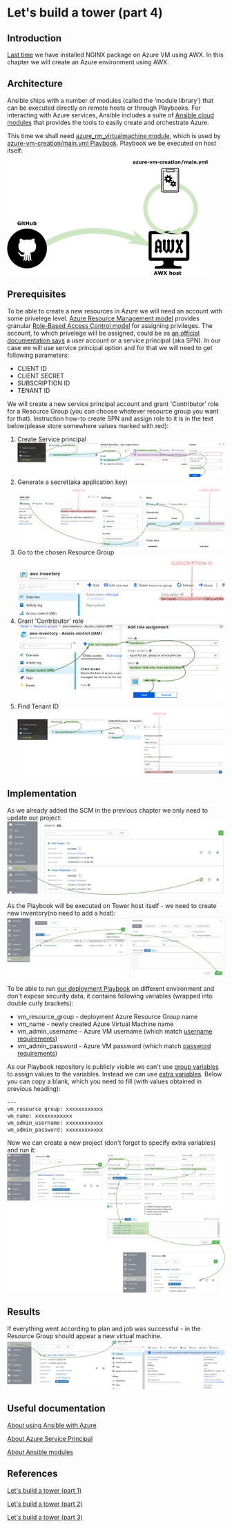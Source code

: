 # Let's build a tower (part 4)

## Introduction

[Last time](https://github.com/groovy-sky/azure/blob/master/ansible-tower-02/README.md) we have installed NGINX package on Azure VM using AWX. In this chapter we will create an Azure environment using AWX.

## Architecture
Ansible ships with a number of modules (called the ‘module library’) that can be executed directly on remote hosts or through Playbooks. For interacting with Azure services, Ansible includes a suite of [Ansible cloud modules](https://docs.ansible.com/ansible/latest/modules/list_of_cloud_modules.html#azure) that provides the tools to easily create and orchestrate Azure.

This time we shall need [azure_rm_virtualmachine module](https://docs.ansible.com/ansible/latest/modules/azure_rm_virtualmachine_module.html#azure-rm-virtualmachine-module), which is used by [azure-vm-creation/main.yml Playbook](https://raw.githubusercontent.com/groovy-sky/tower-examples/master/azure-vm-creation/main.yml). Playbook we be executed on host itself:

![Deployment schema](/images/ansible-tower/awx_acrch.png)

## Prerequisites
To be able to create a new resources in Azure we will need an account with some privelege level. [Azure Resource Management model](https://docs.microsoft.com/en-us/azure/azure-resource-manager/resource-group-overview) provides granular [Role-Based Access Control model]((https://docs.microsoft.com/en-us/azure/role-based-access-control/overview)) for assigning privileges. The account, to which privelege will be assigned, could be as [an official documentation says](https://docs.ansible.com/ansible/latest/scenario_guides/guide_azure.html) a user account or a service principal (aka SPN). In our case we will use service principal option and for that we will need to get following parameters:
* CLIENT ID
* CLIENT SECRET
* SUBSCRIPTION ID
* TENANT ID

We will create a new service principal account and grant 'Contributor' role for a Resource Group (you can choose whatever resource group you want for that). Instruction how-to create SPN and assign role to it is in the text below(please store somewhere values marked with red):
1. Create Service principal
![Create SPN](/images/ansible-tower/aad_app_spn_reg.png)
1. Generate a secret(aka application key)
![Get Application ID and key](/images/ansible-tower/aad_app_spn_data.png)
1. Go to the chosen Resource Group
![Subscription ID](/images/ansible-tower/get_sub_id.png)
1. Grant 'Contributor' role
![Assign permission](/images/ansible-tower/grant_access_spn.png)
1. Find Tenant ID
![Find tenant ID](/images/ansible-tower/get_tenant_id.png)

## Implementation
As we already added the SCM in the previous chapter we only need to update our project:
![Update the project](/images/ansible-tower/awx_update_project.png)

As the Playbook will be executed on Tower host itself - we need to create new inventory(no need to add a host):
![Create new inventory](/images/ansible-tower/awx_inventory_localhost.png)


To be able to run [our deployment Playbook](https://raw.githubusercontent.com/groovy-sky/tower-examples/master/azure-vm-creation/main.yml) on different environment and don't expose security data, it contains following variables (wrapped into double curly brackets):
* vm_resource_group - deployment Azure Resource Group name
* vm_name - newly created Azure Virtual Machine name
* vm_admin_username - Azure VM username (which match [username requirements](https://docs.microsoft.com/en-us/azure/virtual-machines/linux/faq#what-are-the-username-requirements-when-creating-a-vm))
* vm_admin_password - Azure VM password (which match [password requirements](https://docs.microsoft.com/en-us/azure/virtual-machines/linux/faq#what-are-the-password-requirements-when-creating-a-vm))

As our Playbook repository is publiсly visible we can't use [group variables](https://docs.ansible.com/ansible-tower/latest/html/administration/tipsandtricks.html#importing-existing-inventory-files-and-host-group-vars-into-tower) to assign values to the variables. Instead we can use [extra variables](https://docs.ansible.com/ansible-tower/latest/html/userguide/job_templates.html#extra-variables). Below you can copy a blank, which you need to fill (with values obtained in previous heading):
```
---
vm_resource_group: xxxxxxxxxxxx
vm_name: xxxxxxxxxxxx
vm_admin_username: xxxxxxxxxxxx
vm_admin_password: xxxxxxxxxxxx
```

Now we can create a new project (don't forget to specify extra variables) and run it:
![](/images/ansible-tower/awx_new_template.png)

## Results

If everything went according to plan and job was successful - in the Resource Group should appear a new virtual machine.
![Results](/images/ansible-tower/azure_vm_creation_results.png)

## Useful documentation

[About using Ansible with Azure](https://docs.microsoft.com/en-us/azure/ansible/ansible-overview)

[About Azure Service Principal](https://docs.microsoft.com/en-us/azure/active-directory/develop/howto-create-service-principal-portal)

[About Ansible modules](https://docs.ansible.com/ansible/latest/user_guide/modules.html)

## References

[Let's build a tower (part 1)](/ansible-tower-00/README.md)

[Let's build a tower (part 2)](/ansible-tower-01/README.md)

[Let's build a tower (part 3)](/ansible-tower-02/README.md)

